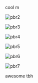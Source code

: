 
cool m

![pbr2](https://cdn.discordapp.com/attachments/973910088576303174/1075072045550948404/image.png)

![pbr3](https://cdn.discordapp.com/attachments/484785909099790346/1075109540753854555/image.png)

![pbr4](https://media.discordapp.net/attachments/484785909099790346/1075099743010701442/image.png)

![pbr5](https://cdn.discordapp.com/attachments/484785909099790346/1075095865213079592/image.png)

![pbr6](https://media.discordapp.net/attachments/484785909099790346/1075105735375073370/image.png)

![pbr7](https://cdn.discordapp.com/attachments/839227966193795093/1075172440021401621/image.png)

awesome tbh
